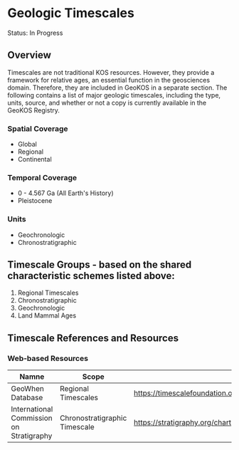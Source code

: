 # Geologic Timescales
Status: In Progress
## Overview
Timescales are not traditional KOS resources. However, they provide a framework for relative ages, an essential function in the geosciences domain. Therefore, they are included in GeoKOS in a separate section. The following contains a list of major geologic timescales, including the type, units, source, and whether or not a copy is currently available in the GeoKOS Registry.

### Spatial Coverage
* Global 
* Regional
* Continental

### Temporal Coverage
* 0 - 4.567 Ga (All Earth's History)
* Pleistocene

### Units
* Geochronologic 
* Chronostratigraphic

## Timescale Groups - based on the shared characteristic schemes listed above:
1. Regional Timescales
2. Chronostratigraphic
3. Geochronologic
4. Land Mammal Ages

## Timescale References and Resources
### Web-based Resources
| Namne | Scope | URL | Description |
| -- | -- | -- | -- |
| GeoWhen Database | Regional Timescales | https://timescalefoundation.org/resources/geowhen/regions.html | |
| International Commission on Stratigraphy | Chronostratigraphic Timescale | https://stratigraphy.org/chart | Chronostratigraphic domain authority |



